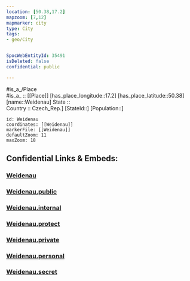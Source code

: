 ```yaml
---
location: [50.38,17.2] 
mapzoom: [7,12] 
mapmarker: city 
type: City
tags:
- geo/City


SpocWebEntityId: 35491
isDeleted: false
confidential: public

---
```

#is_a_/Place  
#is_a_ :: [[Place]] 
[has_place_longitude::17.2] 
[has_place_latitude::50.38] 
[name::Weidenau] 
State ::  
Country :: Czech_Rep.] 
[StateId::] 
[Population::] 



```leaflet
id: Weidenau
coordinates: [[Weidenau]] 
markerFile: [[Weidenau]] 
defaultZoom: 11 
maxZoom: 18
```


## Confidential Links & Embeds: 

### [Weidenau](/_Standards/Earth/Continent/Europe/Europe~East/Poland/Provinces~Poland/Opole/City/Weidenau.md) 

### [Weidenau.public](/_public/Earth/Continent/Europe/Europe~East/Poland/Provinces~Poland/Opole/City/Weidenau.public.md) 

### [Weidenau.internal](/_internal/Earth/Continent/Europe/Europe~East/Poland/Provinces~Poland/Opole/City/Weidenau.internal.md) 

### [Weidenau.protect](/_protect/Earth/Continent/Europe/Europe~East/Poland/Provinces~Poland/Opole/City/Weidenau.protect.md) 

### [Weidenau.private](/_private/Earth/Continent/Europe/Europe~East/Poland/Provinces~Poland/Opole/City/Weidenau.private.md) 

### [Weidenau.personal](/_personal/Earth/Continent/Europe/Europe~East/Poland/Provinces~Poland/Opole/City/Weidenau.personal.md) 

### [Weidenau.secret](/_secret/Earth/Continent/Europe/Europe~East/Poland/Provinces~Poland/Opole/City/Weidenau.secret.md)

